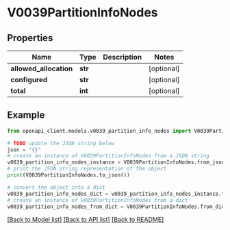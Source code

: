 # V0039PartitionInfoNodes


## Properties

Name | Type | Description | Notes
------------ | ------------- | ------------- | -------------
**allowed_allocation** | **str** |  | [optional] 
**configured** | **str** |  | [optional] 
**total** | **int** |  | [optional] 

## Example

```python
from openapi_client.models.v0039_partition_info_nodes import V0039PartitionInfoNodes

# TODO update the JSON string below
json = "{}"
# create an instance of V0039PartitionInfoNodes from a JSON string
v0039_partition_info_nodes_instance = V0039PartitionInfoNodes.from_json(json)
# print the JSON string representation of the object
print(V0039PartitionInfoNodes.to_json())

# convert the object into a dict
v0039_partition_info_nodes_dict = v0039_partition_info_nodes_instance.to_dict()
# create an instance of V0039PartitionInfoNodes from a dict
v0039_partition_info_nodes_from_dict = V0039PartitionInfoNodes.from_dict(v0039_partition_info_nodes_dict)
```
[[Back to Model list]](../README.md#documentation-for-models) [[Back to API list]](../README.md#documentation-for-api-endpoints) [[Back to README]](../README.md)


